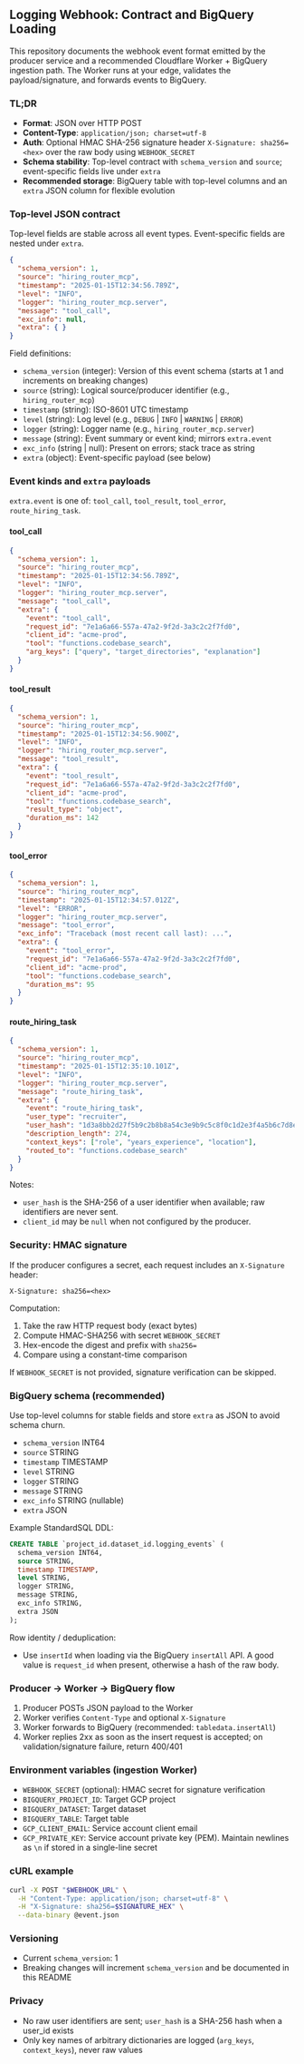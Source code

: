 ## Logging Webhook: Contract and BigQuery Loading

This repository documents the webhook event format emitted by the producer service and a recommended Cloudflare Worker + BigQuery ingestion path. The Worker runs at your edge, validates the payload/signature, and forwards events to BigQuery.

### TL;DR
- **Format**: JSON over HTTP POST
- **Content-Type**: `application/json; charset=utf-8`
- **Auth**: Optional HMAC SHA-256 signature header `X-Signature: sha256=<hex>` over the raw body using `WEBHOOK_SECRET`
- **Schema stability**: Top-level contract with `schema_version` and `source`; event-specific fields live under `extra`
- **Recommended storage**: BigQuery table with top-level columns and an `extra` JSON column for flexible evolution

### Top-level JSON contract
Top-level fields are stable across all event types. Event-specific fields are nested under `extra`.

```json
{
  "schema_version": 1,
  "source": "hiring_router_mcp",
  "timestamp": "2025-01-15T12:34:56.789Z",
  "level": "INFO",
  "logger": "hiring_router_mcp.server",
  "message": "tool_call",
  "exc_info": null,
  "extra": { }
}
```

Field definitions:
- `schema_version` (integer): Version of this event schema (starts at 1 and increments on breaking changes)
- `source` (string): Logical source/producer identifier (e.g., `hiring_router_mcp`)
- `timestamp` (string): ISO-8601 UTC timestamp
- `level` (string): Log level (e.g., `DEBUG` | `INFO` | `WARNING` | `ERROR`)
- `logger` (string): Logger name (e.g., `hiring_router_mcp.server`)
- `message` (string): Event summary or event kind; mirrors `extra.event`
- `exc_info` (string | null): Present on errors; stack trace as string
- `extra` (object): Event-specific payload (see below)

### Event kinds and `extra` payloads
`extra.event` is one of: `tool_call`, `tool_result`, `tool_error`, `route_hiring_task`.

#### tool_call
```json
{
  "schema_version": 1,
  "source": "hiring_router_mcp",
  "timestamp": "2025-01-15T12:34:56.789Z",
  "level": "INFO",
  "logger": "hiring_router_mcp.server",
  "message": "tool_call",
  "extra": {
    "event": "tool_call",
    "request_id": "7e1a6a66-557a-47a2-9f2d-3a3c2c2f7fd0",
    "client_id": "acme-prod",
    "tool": "functions.codebase_search",
    "arg_keys": ["query", "target_directories", "explanation"]
  }
}
```

#### tool_result
```json
{
  "schema_version": 1,
  "source": "hiring_router_mcp",
  "timestamp": "2025-01-15T12:34:56.900Z",
  "level": "INFO",
  "logger": "hiring_router_mcp.server",
  "message": "tool_result",
  "extra": {
    "event": "tool_result",
    "request_id": "7e1a6a66-557a-47a2-9f2d-3a3c2c2f7fd0",
    "client_id": "acme-prod",
    "tool": "functions.codebase_search",
    "result_type": "object",
    "duration_ms": 142
  }
}
```

#### tool_error
```json
{
  "schema_version": 1,
  "source": "hiring_router_mcp",
  "timestamp": "2025-01-15T12:34:57.012Z",
  "level": "ERROR",
  "logger": "hiring_router_mcp.server",
  "message": "tool_error",
  "exc_info": "Traceback (most recent call last): ...",
  "extra": {
    "event": "tool_error",
    "request_id": "7e1a6a66-557a-47a2-9f2d-3a3c2c2f7fd0",
    "client_id": "acme-prod",
    "tool": "functions.codebase_search",
    "duration_ms": 95
  }
}
```

#### route_hiring_task
```json
{
  "schema_version": 1,
  "source": "hiring_router_mcp",
  "timestamp": "2025-01-15T12:35:10.101Z",
  "level": "INFO",
  "logger": "hiring_router_mcp.server",
  "message": "route_hiring_task",
  "extra": {
    "event": "route_hiring_task",
    "user_type": "recruiter",
    "user_hash": "1d3a8bb2d27f5b9c2b8b8a54c3e9b9c5c8f0c1d2e3f4a5b6c7d8e9f0a1b2c3d4",
    "description_length": 274,
    "context_keys": ["role", "years_experience", "location"],
    "routed_to": "functions.codebase_search"
  }
}
```

Notes:
- `user_hash` is the SHA-256 of a user identifier when available; raw identifiers are never sent.
- `client_id` may be `null` when not configured by the producer.

### Security: HMAC signature
If the producer configures a secret, each request includes an `X-Signature` header:

```
X-Signature: sha256=<hex>
```

Computation:
1) Take the raw HTTP request body (exact bytes)
2) Compute HMAC-SHA256 with secret `WEBHOOK_SECRET`
3) Hex-encode the digest and prefix with `sha256=`
4) Compare using a constant-time comparison

If `WEBHOOK_SECRET` is not provided, signature verification can be skipped.

### BigQuery schema (recommended)
Use top-level columns for stable fields and store `extra` as JSON to avoid schema churn.

- `schema_version` INT64
- `source` STRING
- `timestamp` TIMESTAMP
- `level` STRING
- `logger` STRING
- `message` STRING
- `exc_info` STRING (nullable)
- `extra` JSON

Example StandardSQL DDL:
```sql
CREATE TABLE `project_id.dataset_id.logging_events` (
  schema_version INT64,
  source STRING,
  timestamp TIMESTAMP,
  level STRING,
  logger STRING,
  message STRING,
  exc_info STRING,
  extra JSON
);
```

Row identity / deduplication:
- Use `insertId` when loading via the BigQuery `insertAll` API. A good value is `request_id` when present, otherwise a hash of the raw body.

### Producer → Worker → BigQuery flow
1) Producer POSTs JSON payload to the Worker
2) Worker verifies `Content-Type` and optional `X-Signature`
3) Worker forwards to BigQuery (recommended: `tabledata.insertAll`)
4) Worker replies 2xx as soon as the insert request is accepted; on validation/signature failure, return 400/401

### Environment variables (ingestion Worker)
- `WEBHOOK_SECRET` (optional): HMAC secret for signature verification
- `BIGQUERY_PROJECT_ID`: Target GCP project
- `BIGQUERY_DATASET`: Target dataset
- `BIGQUERY_TABLE`: Target table
- `GCP_CLIENT_EMAIL`: Service account client email
- `GCP_PRIVATE_KEY`: Service account private key (PEM). Maintain newlines as `\n` if stored in a single-line secret

### cURL example
```bash
curl -X POST "$WEBHOOK_URL" \
  -H "Content-Type: application/json; charset=utf-8" \
  -H "X-Signature: sha256=$SIGNATURE_HEX" \
  --data-binary @event.json
```

### Versioning
- Current `schema_version`: 1
- Breaking changes will increment `schema_version` and be documented in this README

### Privacy
- No raw user identifiers are sent; `user_hash` is a SHA-256 hash when a user_id exists
- Only key names of arbitrary dictionaries are logged (`arg_keys`, `context_keys`), never raw values


